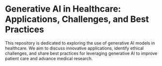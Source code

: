 # Generative AI in Healthcare: Applications, Challenges, and Best Practices
This repository is dedicated to exploring the use of generative AI models in healthcare. We aim to discuss innovative applications, identify ethical challenges, and share best practices for leveraging generative AI to improve patient care and advance medical research. 
